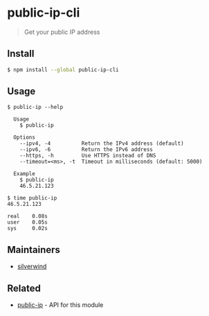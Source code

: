 # public-ip-cli

> Get your public IP address

## Install

```sh
$ npm install --global public-ip-cli
```

## Usage

```
$ public-ip --help

  Usage
    $ public-ip

  Options
    --ipv4, -4          Return the IPv4 address (default)
    --ipv6, -6          Return the IPv6 address
    --https, -h         Use HTTPS instead of DNS
    --timeout=<ms>, -t  Timeout in milliseconds (default: 5000)

  Example
    $ public-ip
    46.5.21.123
```

```
$ time public-ip
46.5.21.123

real    0.08s
user    0.05s
sys     0.02s
```

## Maintainers

- [silverwind](https://github.com/silverwind)

## Related

- [public-ip](https://github.com/sindresorhus/public-ip) - API for this module
